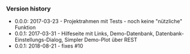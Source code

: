 ### Version history
* 0.0.0: 2017-03-23 - Projektrahmen mit Tests - noch keine "nützliche" Funktion
* 0.0.1: 2017-03-31 - Hilfeseite mit Links, Demo-Datenbank, Datenbank-Einstellungs-Dialog, Simpler Demo-Plot über REST
* 0.0.1: 2018-08-21 - fixes #10
